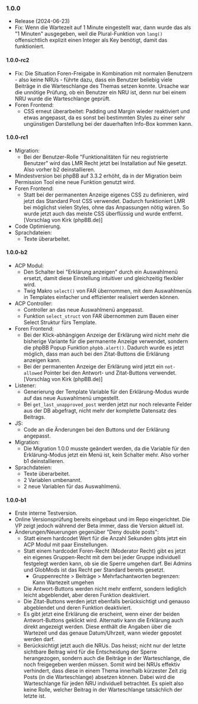 ### 1.0.0
* Release (2024-06-23)
* Fix: Wenn die Wartezeit auf 1 Minute eingestellt war, dann wurde das als "1 Minuten" ausgegeben, weil die Plural-Funktion von `lang()` offensichtlich explizit einen Integer als Key benötigt, damit das funktioniert.

#### 1.0.0-rc2
* Fix: Die Situation Foren-Freigabe in Kombination mit normalen Benutzern - also keine NRUs - führte dazu, dass ein Benutzer beliebig viele Beiträge in die Warteschlange des Themas setzen konnte. Ursache war die unnötige Prüfung, ob ein Benutzer ein NRU ist, denn nur bei einem NRU wurde die Warteschlange geprüft.
* Foren Frontend:
  * CSS erneut überarbeitet: Padding und Margin wieder reaktiviert und etwas angepasst, da es sonst bei bestimmten Styles zu einer sehr ungünstigen Darstellung bei der dauerhaften Info-Box kommen kann.

#### 1.0.0-rc1
* Migration:
  * Bei der Benutzer-Rolle "Funktionalitäten für neu registrierte Benutzer" wird das LMR Recht jetzt bei Installation auf Nie gesetzt. Also vorher b2 deinstallieren.
* Mindestversion bei phpBB auf 3.3.2 erhöht, da in der Migration beim Permission Tool eine neue Funktion genutzt wird.
* Foren Frontend:
  * Statt bei der permanenten Anzeige eigenes CSS zu definieren, wird jetzt das Standard Post CSS verwendet. Dadurch funktioniert LMR bei möglichst vielen Styles, ohne das Anpassungen nötig wären. So wurde jetzt auch das meiste CSS überflüssig und wurde entfernt. [Vorschlag von Kirk (phpBB.de)]
* Code Optimierung.
* Sprachdateien:
  * Texte überarbeitet.

#### 1.0.0-b2
* ACP Modul:
  * Den Schalter bei "Erklärung anzeigen" durch ein Auswahlmenü ersetzt, damit diese Einstellung intuitiver und gleichzeitig flexibler wird.
  * Twig Makro `select()` von FAR übernommen, mit dem Auswahlmenüs in Templates einfacher und effizienter realisiert werden können.
* ACP Controller:
  * Controller an das neue Auswahlmenü angepasst.
  * Funktion `select_struct` von FAR übernommen zum Bauen einer Select Struktur fürs Template.
* Foren Frontend:
  * Bei der Klick-abhängigen Anzeige der Erklärung wird nicht mehr die bisherige Variante für die permanente Anzeige verwendet, sondern die phpBB Popup Funktion `phpbb.alert()`. Dadurch wurde es jetzt möglich, dass man auch bei den Zitat-Buttons die Erklärung anzeigen kann.
  * Bei der permanenten Anzeige der Erklärung wird jetzt ein `not-allowed` Pointer bei den Antwort- und Zitat-Buttons verwendet. [Vorschlag von Kirk (phpBB.de)]
* Listener:
  * Generierung der Template Variable für den Erklärung-Modus wurde auf das neue Auswahlmenü umgestellt.
  * Bei `get_last_unapproved_post` werden jetzt nur noch relevante Felder aus der DB abgefragt, nicht mehr der komplette Datensatz des Beitrags.
* JS:
  * Code an die Änderungen bei den Buttons und der Erklärung angepasst.
* Migration:
  * Die Migration 1.0.0 musste geändert werden, da die Variable für den Erklärung-Modus jetzt ein Menü ist, kein Schalter mehr. Also vorher b1 deinstallieren.
* Sprachdateien:
  * Texte überarbeitet.
  * 2 Variablen umbenannt.
  * 2 neue Variablen für das Auswahlmenü.

#### 1.0.0-b1
* Erste interne Testversion.
* Online Versionsprüfung bereits eingebaut und im Repo eingerichtet. Die VP zeigt jedoch während der Beta immer, dass die Version aktuell ist.
* Änderungen/Neuerungen gegenüber "Deny double posts":
  * Statt einem hardcodet Wert für die Anzahl Sekunden gibts jetzt ein ACP Modul mit paar Einstellungen.
  * Statt einem hardcodet Foren-Recht (Moderator Recht) gibt es jetzt ein eigenes Gruppen-Recht mit dem bei jeder Gruppe individuell festgelegt werden kann, ob sie die Sperre umgehen darf. Bei Admins und GlobMods ist das Recht per Standard bereits gesetzt. 
    * Gruppenrechte > Beiträge > Mehrfachantworten begrenzen: Kann Wartezeit umgehen
  * Die Antwort-Buttons werden nicht mehr entfernt, sondern lediglich leicht abgeblendet, aber deren Funktion deaktiviert.
  * Die Zitat-Buttons werden jetzt ebenfalls berücksichtigt und genauso abgeblendet und deren Funktion deaktiviert.
  * Es gibt jetzt eine Erklärung die erscheint, wenn einer der beiden Antwort-Buttons geklickt wird. Alternativ kann die Erklärung auch direkt angezeigt werden. Diese enthält die Angaben über die Wartezeit und das genaue Datum/Uhrzeit, wann wieder gepostet werden darf.
  * Berücksichtigt jetzt auch die NRUs. Das heisst; nicht nur der letzte sichtbare Beitrag wird für die Entscheidung der Sperre herangezogen, sondern auch die Beiträge in der Warteschlange, die noch freigegeben werden müssen. Somit wird bei NRUs effektiv verhindert, dass diese in einem Thema innerhalb kürzester Zeit zig Posts (in die Warteschlange) absetzen können. Dabei wird die Warteschlange für jeden NRU individuell betrachtet. Es spielt also keine Rolle, welcher Beitrag in der Warteschlange tatsächlich der letzte ist.
